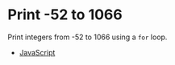 # Print -52 to 1066

Print integers from -52 to 1066 using a `for` loop.

- [JavaScript](JavaScript/index.js)